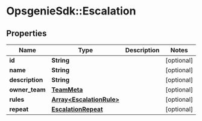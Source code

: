 # OpsgenieSdk::Escalation

## Properties
Name | Type | Description | Notes
------------ | ------------- | ------------- | -------------
**id** | **String** |  | [optional] 
**name** | **String** |  | [optional] 
**description** | **String** |  | [optional] 
**owner_team** | [**TeamMeta**](TeamMeta.md) |  | [optional] 
**rules** | [**Array&lt;EscalationRule&gt;**](EscalationRule.md) |  | [optional] 
**repeat** | [**EscalationRepeat**](EscalationRepeat.md) |  | [optional] 


